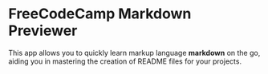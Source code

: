 # FreeCodeCamp Markdown Previewer

This app allows you to quickly learn markup language **markdown** on the go, aiding you in mastering the creation of README files for your projects. 